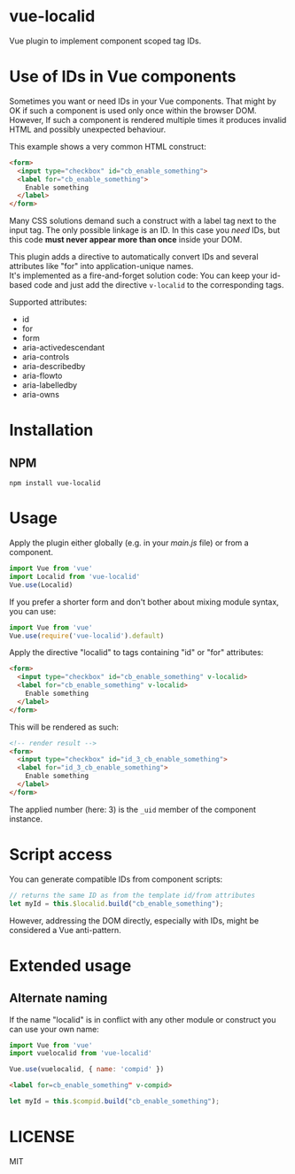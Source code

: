 # vue-localid
Vue plugin to implement component scoped tag IDs.

# Use of IDs in Vue components
Sometimes you want or need IDs in your Vue components.
That might by OK if such a component is used only once
within the browser DOM. However, If such a component is
rendered multiple times it produces invalid HTML and
possibly unexpected behaviour.

This example shows a very common HTML construct:
```html
<form>
  <input type="checkbox" id="cb_enable_something">
  <label for="cb_enable_something">
    Enable something
  </label>
</form>
```

Many CSS solutions demand such a construct with a label tag
next to the input tag. The only possible linkage is an
ID. In this case you _need_ IDs, but this code **must never
appear more than once** inside your DOM.

This plugin adds a directive to automatically convert IDs and
several attributes like "for" into application-unique names.  
It's implemented as a fire-and-forget solution code:
You can keep your id-based code and just add the directive
```v-localid``` to the corresponding tags.

Supported attributes:
- id
- for
- form
- aria-activedescendant
- aria-controls
- aria-describedby
- aria-flowto
- aria-labelledby
- aria-owns

# Installation
## NPM
```shell
npm install vue-localid
```

# Usage
Apply the plugin either globally (e.g. in your _main.js_ file)
or from a component.

```javascript
import Vue from 'vue'
import Localid from 'vue-localid'
Vue.use(Localid)
```
If you prefer a shorter form and don't bother about mixing
module syntax, you can use:
```javascript
import Vue from 'vue'
Vue.use(require('vue-localid').default)
```

Apply the directive "localid" to tags containing "id" or
"for" attributes:
```html
<form>
  <input type="checkbox" id="cb_enable_something" v-localid>
  <label for="cb_enable_something" v-localid>
    Enable something
  </label>
</form>
```

This will be rendered as such:
```html
<!-- render result -->
<form>
  <input type="checkbox" id="id_3_cb_enable_something">
  <label for="id_3_cb_enable_something">
    Enable something
  </label>
</form>
```
The applied number (here: 3) is the ```_uid``` member
of the component instance.

# Script access
You can generate compatible IDs from component scripts:
```javascript
// returns the same ID as from the template id/from attributes
let myId = this.$localid.build("cb_enable_something");
```

However, addressing the DOM directly, especially with IDs, might be
considered a Vue anti-pattern.

# Extended usage
## Alternate naming
If the name "localid" is in conflict with any other module or construct
you can use your own name:
```javascript
import Vue from 'vue'
import vuelocalid from 'vue-localid'

Vue.use(vuelocalid, { name: 'compid' })
```
```html
<label for=cb_enable_something" v-compid>
```
```javascript
let myId = this.$compid.build("cb_enable_something");
```

# LICENSE
MIT